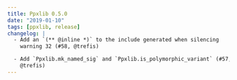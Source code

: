 ```yaml
---
title: Ppxlib 0.5.0
date: "2019-01-10"
tags: [ppxlib, release]
changelog: |
  - Add an `(** @inline *)` to the include generated when silencing
    warning 32 (#58, @trefis)

  - Add `Ppxlib.mk_named_sig` and `Ppxlib.is_polymorphic_variant` (#57,
    @trefis)
---
```


